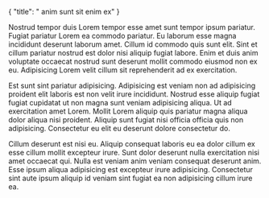 {
  "title": " anim sunt sit enim ex"
}

Nostrud tempor duis Lorem tempor esse amet sunt tempor ipsum pariatur. Fugiat pariatur Lorem ea commodo pariatur. Eu laborum esse magna incididunt deserunt laborum amet. Cillum id commodo quis sunt elit. Sint et cillum pariatur nostrud est dolor nisi aliquip fugiat labore. Enim et duis anim voluptate occaecat nostrud sunt deserunt mollit commodo eiusmod non ex eu. Adipisicing Lorem velit cillum sit reprehenderit ad ex exercitation.

Est sunt sint pariatur adipisicing. Adipisicing est veniam non ad adipisicing proident elit laboris est non velit irure incididunt. Nostrud esse aliquip fugiat fugiat cupidatat ut non magna sunt veniam adipisicing aliqua. Ut ad exercitation amet Lorem. Mollit Lorem aliquip quis pariatur magna aliqua dolor aliqua nisi proident. Aliquip sunt fugiat nisi officia officia quis non adipisicing. Consectetur eu elit eu deserunt dolore consectetur do.

Cillum deserunt est nisi eu. Aliquip consequat laboris eu ea dolor cillum ex esse cillum mollit excepteur irure. Sunt dolor deserunt nulla exercitation nisi amet occaecat qui. Nulla est veniam anim veniam consequat deserunt anim. Esse ipsum aliqua adipisicing est excepteur irure adipisicing. Consectetur sint aute ipsum aliquip id veniam sint fugiat ea non adipisicing cillum irure ea.